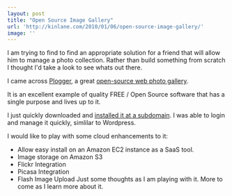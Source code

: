 ```yaml
---
layout: post
title: "Open Source Image Gallery"
url: 'http://kinlane.com/2010/01/06/open-source-image-gallery/'
image: ''
---
```


I am trying to find to find an appropriate solution for a friend that will allow him to manage a photo collection. Rather than build something from scratch I thought I'd take a look to see whats out there.

I came across [Plogger][1], a great [open-source web photo gallery][1].

It is an excellent example of quality FREE / Open Source software that has a single purpose and lives up to it.

I just quickly downloaded and [installed it at a subdomain][2]. I was able to login and manage it quickly, simlilar to Wordpress.

I would like to play with some cloud enhancements to it:

  * Allow easy install on an Amazon EC2 instance as a SaaS tool.
  * Image storage on Amazon S3
  * Flickr Integration
  * Picasa Integration
  * Flash Image Upload
Just some thoughts as I am playing with it. More to come as I learn more about it.

   [1]: http://www.plogger.org/
   [2]: http://imagegallery.kinlane.com
